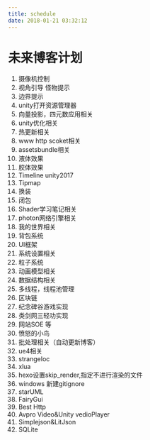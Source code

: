 ```yaml
---
title: schedule
date: 2018-01-21 03:32:12
---
```



# 未来博客计划

1. 摄像机控制
2. 视角引导 怪物提示
3. 边界提示
4. unity打开资源管理器
8. 向量投影，四元数应用相关
9. unity优化相关
11. 热更新相关
12. www http scoket相关
13. assetsbundle相关
15. 液体效果
16. 胶体效果
17. Timeline unity2017 
18. Tipmap
19. 换装
20. 闭包
26. Shader学习笔记相关
27. photon网络引擎相关
28. 我的世界相关
29. 背包系统
30. UI框架
31. 系统设置相关
32. 粒子系统
33. 动画模型相关
34. 数据结构相关
37. 多线程，线程池管理
38. 区块链
39. 纪念碑谷游戏实现
40. 类剑网三轻功实现
41. 网站SOE 等
42. 愤怒的小鸟
43. 批处理相关（自动更新博客）
44. ue4相关
45. strangeIoc
46. xlua
47. hexo设置skip_render,指定不进行渲染的文件
48. windows 新建gitignore
43. starUML
45. FairyGui
46. Best Http
48. Avpro Video&Unity vedioPlayer
49. Simplejson&LitJson
50. SQLite


